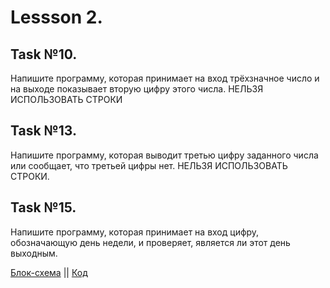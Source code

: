# Lessson 2.

## Task №10.

Напишите программу, которая принимает на вход трёхзначное число 
и на выходе показывает вторую цифру этого числа.
НЕЛЬЗЯ ИСПОЛЬЗОВАТЬ СТРОКИ

## Task №13.

Напишите программу, которая выводит третью цифру заданного числа 
или сообщает, что третьей цифры нет.
НЕЛЬЗЯ ИСПОЛЬЗОВАТЬ СТРОКИ.

## Task №15.

Напишите программу, которая принимает на вход цифру, 
обозначающую день недели, и проверяет, является ли этот день выходным.

[Блок-схема](Less2.Task15/Task15.png) || [Код](Less2.Task15/Program.cs)
